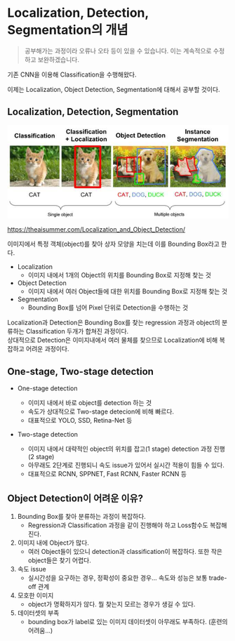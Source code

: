 # Localization, Detection, Segmentation의 개념

> 공부해가는 과정이라 오류나 오타 등이 있을 수 있습니다. 이는 계속적으로 수정하고 보완하겠습니다.

기존 CNN을 이용해 Classification을 수행해왔다.

이제는 Localization, Object Detection, Segmentation에 대해서 공부할 것이다.  

  


## Localization, Detection, Segmentation

![개념1](./src/img1.jpg)


https://theaisummer.com/Localization_and_Object_Detection/




이미지에서 특정 객체(object)를 찾아 상자 모양을 치는데 이를 Bounding Box라고 한다.

-   Localization
    -   이미지 내에서 1개의 Object의 위치를 Bounding Box로 지정해 찾는 것
-   Object Detection
    -   이미지 내에서 여러 Object들에 대한 위치를 Bounding Box로 지정해 찾는 것
-   Segmentation
    -   Bounding Box를 넘어 Pixel 단위로 Detection을 수행하는 것

Localization과 Detection은 Bounding Box를 찾는 regression 과정과 object의 분류하는 Classification 두개가 합쳐진 과정이다.  
상대적으로 Detection은 이미지내에서 여러 물체를 찾으므로 Localization에 비해 복잡하고 어려운 과정이다.  

  


## One-stage, Two-stage detection

-   One-stage detection
    
    -   이미지 내에서 바로 object를 detection 하는 것
    -   속도가 상대적으로 Two-stage detecion에 비해 빠르다.
    -   대표적으로 YOLO, SSD, Retina-Net 등
-   Two-stage detection
    
    -   이미지 내에서 대략적인 object의 위치를 잡고(1 stage) detection 과정 진행(2 stage)
    -   아무래도 2단계로 진행되니 속도 issue가 있어서 실시간 적용이 힘들 수 있다.
    -   대표적으로 RCNN, SPPNET, Fast RCNN, Faster RCNN 등

  


## Object Detection이 어려운 이유?

1.  Bounding Box를 찾아 분류하는 과정이 복잡하다.
    -   Regression과 Classification 과정을 같이 진행해야 하고 Loss함수도 복잡해진다.
2.  이미지 내에 Object가 많다.
    -   여러 Object들이 있으니 detection과 classification이 복잡하다. 또한 작은 object들은 찾기 어렵다.
3.  속도 issue
    -   실시간성을 요구하는 경우, 정확성이 중요한 경우... 속도와 성능은 보통 trade-off 관계
4.  모호한 이미지
    -   object가 명확하지가 않다. 뭘 찾는지 모르는 경우가 생길 수 있다.
5.  데이터셋의 부족
    -   bounding box가 label로 있는 이미지 데이터셋이 아무래도 부족하다. (훈련의 어려움...)